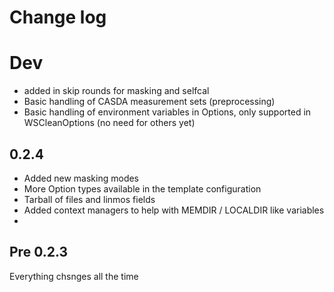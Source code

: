 # Change log

# Dev
- added in skip rounds for masking and selfcal
- Basic handling of CASDA measurement sets (preprocessing)
- Basic handling of environment variables in Options, only supported in WSCleanOptions (no need for others yet)

## 0.2.4

- Added new masking modes
- More Option types available in the template configuration
- Tarball of files and linmos fields
- Added context managers to help with MEMDIR / LOCALDIR like variables
-
## Pre 0.2.3

Everything chsnges all the time

